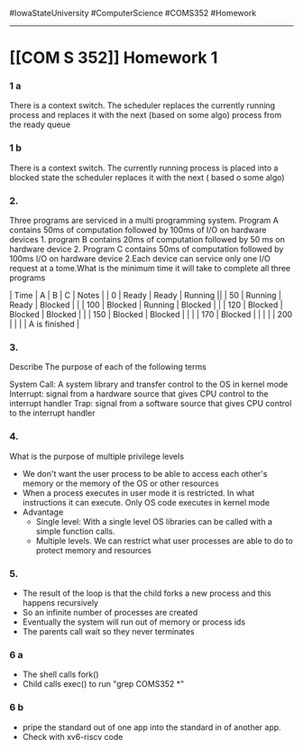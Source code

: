 #IowaStateUniversity
#ComputerScience 
#COMS352 
#Homework 

---

# [[COM S 352]] Homework 1

### 1 a

There is a context switch. The scheduler replaces the currently running process and replaces it with the next (based on some algo) process from the ready queue 

### 1 b

There is a context switch. The currently running process is placed into a blocked state the scheduler replaces it with the next ( based o some algo)


### 2.

Three programs are serviced in a multi programming system. Program A contains 50ms of computation followed by 100ms of I/O on hardware devices 1. program B contains 20ms of computation followed by 50 ms on hardware device 2. Program C contains 50ms of computation followed by 100ms I/O on hardware device 2.Each device can service only one I/O request at a tome.What is the minimum time it will take to complete all three programs   

| Time | A | B | C | Notes | 
| 0 | Ready | Ready | Running || 
| 50 | Running | Ready | Blocked | | 
| 100 | Blocked | Running | Blocked |  | 
| 120 | Blocked | Blocked | Blocked | | 
| 150 | Blocked | Blocked | | | 
| 170 | Blocked | | | | 
| 200 | | | | A is finished | 


### 3. 

Describe The purpose of each of the following terms 

System Call: A system library and transfer control to the OS in kernel mode 
Interrupt: signal from a hardware source that gives CPU control to the interrupt handler 
Trap: signal from a software source that gives CPU control to the interrupt handler 

### 4. 

What is the purpose of multiple privilege levels 

- We don't want the user process to be able to access each other's memory or the memory of the OS or other resources 
- When a process executes in user mode it is restricted. In what instructions it can execute. Only OS code executes in kernel mode 
- Advantage 
	- Single level: With a single level OS libraries can be called with a simple function calls.  
	- Multiple levels. We can restrict what user processes are able to do to protect memory and resources 
### 5. 

- The result of the loop is that the child forks a new process and this happens recursively 
- So an infinite number of processes are created 
- Eventually the system will run out of memory or process ids
- The parents call wait so they never terminates 

### 6 a

- The shell calls fork()
- Child calls exec() to run "grep COMS352 *"


### 6 b 

- pripe the standard out of one app into the standard in of another app. 
- Check with xv6-riscv code
